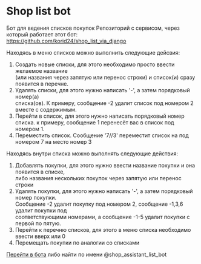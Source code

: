 # Shop list bot
Бот для ведения списков покупок
Репозиторий с сервисом, через который работает этот бот:
https://github.com/korid24/shop_list_via_django

Находясь в меню списков можно выполнить следующие дейсвия:
1. Создать новые списки, для этого необходимо просто ввести желаемое название \
(или названия через запятую или перенос строки) и список(и) сразу появится в перечне.
2. Удалять списки, для этого нужно написать \'-\', а затем порядковый номер(а) \
списка(ов). К примеру, сообщение -2 удалит список под номером 2 вместе с содержимым.
3. Перейти в список, для этого нужно написать порядковый номер списка.
к примеру, сообщение 1 перенесёт вас в список под номером 1.
4. Переместить список. Сообщение \'7//3\' переместит список на под номером 7 на место номер 3

Находясь внутри списка можно выполнять следующие действия:
1. Добавлять покупки, для этого нужно ввести название покупки и она появится в списке, \
либо названия нескольких покупок через запятую или перенос строки
2. Удалять покупки, для этого нужно написать \'-\', а затем порядковый номер покупки. \
Сообщение -2 удалит покупку под номером 2, сообщение -1,3,6 удалит покупки под \
соответствующими номерами, а сообщение -1-5 удалит покупки с первой по пятую.
3. Перейти к перечню списков, для этого в меню списка необходимо ввести вверх или 0
4. Перемещать покупки по аналогии со списками


[Перейти в бота](https://t.me/shop_assistant_list_bot)
либо найти по имени @shop_assistant_list_bot

